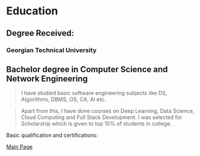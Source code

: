 # Education 
## Degree Received: 
### Georgian Technical University
## Bachelor degree in Computer Science and Network Engineering
> I have studied basic software engineering subjects like DS, Algorithms, DBMS, OS, CA, AI etc.

> Apart from this, I have done courses on Deep Learning, Data Science, Cloud Computing and Full Stack Development.
> I was selected for Scholarship which is given to top 10% of students in college.


Basic qualification and certifications: 
















[Main Page](./index)
